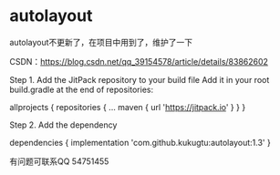 # autolayout
autolayout不更新了，在项目中用到了，维护了一下

CSDN：https://blog.csdn.net/qq_39154578/article/details/83862602

Step 1. Add the JitPack repository to your build file 
Add it in your root build.gradle at the end of repositories:

allprojects {
  repositories {
   ...
   maven { url 'https://jitpack.io' }
  }
 }

Step 2. Add the dependency

 dependencies {
         implementation 'com.github.kukugtu:autolayout:1.3'
 }


有问题可联系QQ 54751455
